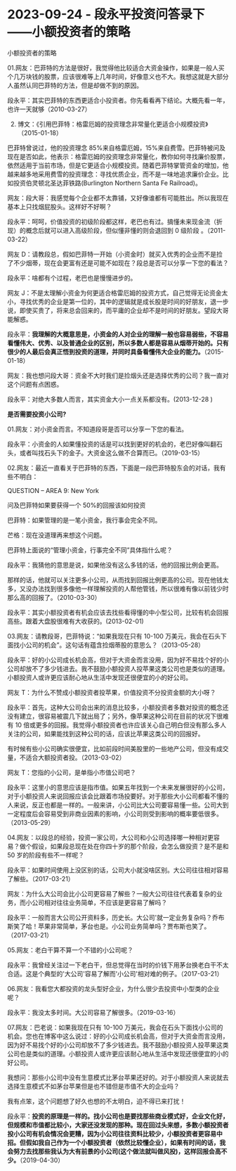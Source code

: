 # 2023-09-24 - 段永平投资问答录下——小额投资者的策略

小额投资者的策略

01.网友：巴菲特的方法是很好，我觉得他比较适合大资金操作，如果是一般人买个几万块钱的股票，应该很难等上几年时间，好像意义也不大。我想这就是大部分人虽然认同巴菲特的方法，但是却做不到的原因。

段永平：其实巴菲特的东西更适合小投资者。你先看看再下结论。大概先看一年，也许一天就够（2010-03-27）

02. 博文：《引用巴菲特：格雷厄姆的投资理念非常量化更适合小规模投资》（2015-01-18）

巴菲特曾说过，他的投资理念 85%来自格雷厄姆，15%来自费雪。巴菲特被问及现在是否如此，他表示：格雷厄姆的投资理念非常量化，教你如何寻找廉价股票，依然适用于当前市场，但是它更适合小规模投资。随着巴菲特掌管资金的增加，他越来越多地采用费雪的投资理念：寻找优质企业，而不是一味地追求廉价企业。比如投资伯灵顿北圣达菲铁路(Burlington Northern Santa Fe Railroad)。

网友：段大哥：我感觉每个企业都不太靠铺，又好像谁都有可能胜出。所以我现在基本上只找烟屁股头。这样好不好啊？

段永平：呵呵，价值投资的初级阶段都这样，老巴也有过。搞懂未来现金流（折现）的概念后就可以进入高级阶段，但似懂非懂的则会退回到 0 级阶段 。（2011-03-22）

网友 D：请教段总，假如巴菲特一开始（小资金时）就买入优秀的企业而不是捡了不少烟蒂，现在会更富有还是可能不如现在？段总是否可以分享一下您的看法？

段永平：啥都有个过程，老巴也是慢慢进步的。

网友 J：不是太理解小资金为何更适合格雷厄姆的投资方式，自己觉得无论资金太小，寻找优秀的企业是第一位的，其中的逻辑就是成长股是时间的好朋友，退一步说，即使买贵了，将来总会回来的，而平庸的企业却不是时间的好朋友。望段大哥能解惑。

段永平：**我理解的大概意思是，小资金的人对企业的理解一般也容易弱些，不容易看懂伟大、优秀、以及普通企业的区别，所以多数人都是容易从烟蒂开始的。只有很少的人最后会真正悟到投资的道理，并同时具备看懂伟大企业的能力。**（2015-01-18）

网友：我也想问段大哥：资金不大时我们是捡烟头还是选择优秀的公司？我一直对这个问题有点困惑。

段永平：对绝大多数人而言，其实资金大小一点关系都没有。(2013-12-28 )

**是否需要投资小公司?**

01.网友：对小资金而言。不知道段哥是否可以分享一下您的看法。

段永平：小资金的人如果懂投资的话是可以找到更好的机会的，老巴好像叫翻石头，或者叫找石头下的金子。大资金这么做不合算而已。（2019-03-15）

02.网友：最近一直看关于巴菲特的东西，下面是一段巴菲特股东会的对话，我有些不明白：

QUESTION – AREA 9: New York

问及巴菲特如果要获得一个 50%的回报该如何投资

巴菲特：如果管理的是一笔小资金，我行事会完全不同。

芒格：现在没道理再来想这个问题。

巴菲特上面说的“管理小资金，行事完全不同”具体指什么呢？

段永平：我猜他的意思是说，如果他没有这么多钱的话，他的回报比例会更高。

那样的话，他就可以关注更多小公司，从而找到回报比例更高的公司。现在他钱太多，又没办法找到很多像他一样理解投资的人帮他管钱，所以很难有像以前钱少时那么高的回报了。（2010-03-30）

段永平：其实小额投资者有机会应该去找些看得懂的中小型公司，比较有机会回报高些。跟着大盘股很难有大收获的。(2013-02-01)

03.网友：请教段哥，巴菲特说：“如果我现在只有 10-100 万美元，我会在石头下面找小公司的机会”。这句话有蕴含捡烟蒂股的意思么？（2013-05-28）

段永平：好的小公司成长机会高，但对于大资金而言没用，因为好不易找个好的小公司却放不了多少钱进去。我不鼓励小额投资人投苹果这类公司也是类似的道理。小额投资人或许更应该耐心地从生活中发现还很便宜的小的好公司。

网友 T：为什么不赞成小额投资者投苹果，价值投资不分投资金额的大小呀？

段永平：首先，这种大公司会出来的消息比较多，小额投资者多数对投资的概念还没有建立，很容易被震几下就出局了；另外，像苹果这种公司在目前的状况下很难有 10 倍或更多的回报。我觉得小额投资者也许应该关心自己明白但没有那么多人关注的公司，如果能找到这种公司的话，应该比苹果这类公司的回报好。

有时候有些小公司确实很便宜，比如前段时间美股里的一些地产公司，但没有成交量，不适合大额投资者投。（2013-03-02）

网友 T：您指的小公司，是单指小市值公司吧？

段永平：这里小的意思应该是指市值。如果五年找到一个未来发展很好的小公司，对于小额投资人来说回报应该会比跟着市场投要好。对于那些大小公司都看不懂的人来说，反正也都是一样的。一般来讲，小公司比大公司要容易懂一些。公司大到一定程度后会容易受到非商业因素的影响，小公司则受到影响的概率要低很多。（2013-05-29）

04.网友：以段总的经验，投资一家公司，大公司和小公司选择哪一种相对更容易？做个假设，如果段总现在处在你四十岁的那个阶段，会怎么做投资？是不是和 50 岁的阶段有些不一样呢？

段永平：如果时间使用上没区别的话，公司大小就没啥区别。大公司往往相对容易了解些。（2017-03-21）

网友：为什么大公司会比小公司更容易了解些？一般大公司往往代表着复杂的业务，而小公司相对往往业务简单，不应该是更容易了解吗？

段永平：一般而言大公司公开资料多，历史长。大公司'就一定业务复杂吗？乔布斯笑了哈！苹果非常简单，茅台也是。小公司业务简单吗？贾布斯也笑了。（2017-03-21）

05.网友：老白干算不算一个不错的小公司呢？

段永平：我曾经关注过一下老白干，但总觉得在当时的价钱下用茅台换老白干不太合适。这是个典型的'大公司'容易了解而'小公司'相对难的例子。（2017-03-21）

06.网友：我看您大都投资的龙头型好企业，为什么很少去投资中小型类的企业呢？

段永平：我没太多时间。大公司容易了解很多。（2019-03-16）

07.网友：巴老说：如果我现在只有 10-100 万美元，我会在石头下面找小公司的机会。您也在博客中这么说过：好的小公司成长机会高，但对于大资金而言没用，因为好不易找个好的小公司却放不了多少钱进去。我不鼓励小额投资人投苹果这类公司也是类似的道理。小额投资人或许更应该耐心地从生活中发现还很便宜的小的好公司。

我想问：那些小公司中没有生意模式比茅台苹果还好的。对于小额投资人来说就去选择生意模式不如茅台苹果但是也不错但是市值不大的企业吗？

我有点笨，这个问题想了好久也想的不太明白，迫不得已来打扰！

段永平：**投资的原理是一样的。找小公司也是要找那些商业模式好，企业文化好，但规模和市值都比较小，大家还没发现的那种。现在回过头来想，多数小额投资者投小公司有机会情况会更糟，因为小公司往往资料比较少，小额投资者更容易中招。但假如我自己作为一个小额投资者（依然比较懂企业），如果有时间的话，我会努力去找那些我认为大有前景的小公司(这个做法就叫做风投)，这样回报会高不少。**（2019-04-30）